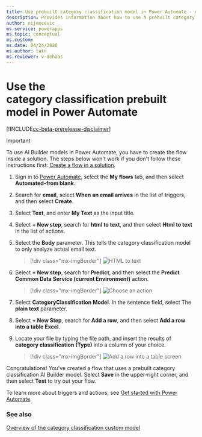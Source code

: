 ```yaml
---
title: Use prebuilt category classification model in Power Automate - AI Builder | Microsoft Docs
description: Provides information about how to use a prebuilt category classification AI Builder model in Power Automate.
author: nijemcevic
ms.service: powerapps
ms.topic: conceptual
ms.custom: 
ms.date: 04/24/2020
ms.author: tatn
ms.reviewer: v-dehaas
---
```


# Use the category classification prebuilt model in Power Automate

[!INCLUDE[cc-beta-prerelease-disclaimer](./includes/cc-beta-prerelease-disclaimer.md)]

> [!IMPORTANT]
 > To use AI Builder models in Power Automate, you have to create the flow inside a solution. The steps below won't work if you don't follow these instructions first: [Create a flow in a solution](/flow/create-flow-solution).

1. Sign in to [Power Automate](https://flow.microsoft.com/), select the **My flows** tab, and then select **Automated-from blank**.

1. Search for **email**, select **When an email arrives** in the list of triggers, and then select **Create**.

1. Select **Text**, and enter **My Text** as the input title.

1. Select **+ New step**, search for **html to text**, and then select **Html to text** in the list of actions.

1. Select the **Body** parameter. This tells the category classification model to only analyze actual email text.

    > [!div class="mx-imgBorder"]
    > ![HTML to text](media/flow-html-text.png "HTML to text")

1. Select **+ New step**, search for **Predict**, and then select the **Predict Common Data Service (current Environment)** action.

    > [!div class="mx-imgBorder"]
    > ![Choose an action](media/flow-choose-action.png "Choose an action")

1. Select **CategoryClassification Model**. In the sentence field, select The **plain text** parameter.

1. Select **+ New Step**, search for **Add a row**, and then select **Add a row into a table Excel**.

1. Locate your file by typing the file path, and insert the results of **category classification (Type)** into a column of your choice.

    > [!div class="mx-imgBorder"]
    > ![Add a row into a table screen](media/flow-add-row.png "Add a row into a table screen")

Congratulations! You've created a flow that uses a prebuilt category classification AI Builder model. Select **Save** in the upper-right corner, and then select **Test** to try out your flow.

To learn more about triggers and actions, see [Get started with Power Automate](/flow/getting-started).

### See also

[Overview of the category classification custom model](text-classification-overview.md)

